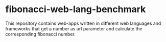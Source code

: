 # fibonacci-web-lang-benchmark
This repository contains web-apps written in different web languages and frameworks that get a number as url parameter and calculate the corresponding fibonacci number.
